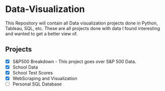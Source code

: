 # Data-Visualization
This Repository will contain all Data visualization projects done in Python, Tableau, SQL, etc. 
These are all projects done with data I found interesting and wanted to get a better view of.

## Projects
- [x] S&P500 Breakdown
      - This project goes over S&P 500 Data.
- [x] School Data
- [x] School Test Scores
- [x] WebScraping and Visualization
- [ ] Personal SQL Database
